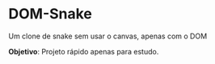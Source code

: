 # DOM-Snake
Um clone de snake sem usar o canvas, apenas com o DOM

**Objetivo**: Projeto rápido apenas para estudo.
